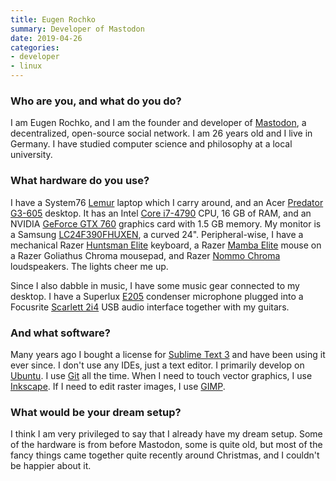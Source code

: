 ```yaml
---
title: Eugen Rochko
summary: Developer of Mastodon
date: 2019-04-26
categories:
- developer
- linux
---
```


### Who are you, and what do you do?

I am Eugen Rochko, and I am the founder and developer of [Mastodon][], a decentralized, open-source social network. I am 26 years old and I live in Germany. I have studied computer science and philosophy at a local university.

### What hardware do you use?

I have a System76 [Lemur][] laptop which I carry around, and an Acer [Predator G3-605][predator-g3-605] desktop. It has an Intel [Core i7-4790][core-i7-4790] CPU, 16 GB of RAM, and an NVIDIA [GeForce GTX 760][geforce-gtx-760] graphics card with 1.5 GB memory. My monitor is a Samsung [LC24F390FHUXEN][c24f390fhu], a curved 24". Peripheral-wise, I have a mechanical Razer [Huntsman Elite][huntsman-elite] keyboard, a Razer [Mamba Elite][mamba-elite] mouse on a Razer Goliathus Chroma mousepad, and Razer [Nommo Chroma][nommo-chroma] loudspeakers. The lights cheer me up.

Since I also dabble in music, I have some music gear connected to my desktop. I have a Superlux [E205][] condenser microphone plugged into a Focusrite [Scarlett 2i4][scarlett-2i4] USB audio interface together with my guitars.

### And what software?

Many years ago I bought a license for [Sublime Text 3][sublime-text] and have been using it ever since. I don't use any IDEs, just a text editor. I primarily develop on [Ubuntu][]. I use [Git][] all the time. When I need to touch vector graphics, I use [Inkscape][]. If I need to edit raster images, I use [GIMP][].

### What would be your dream setup?

I think I am very privileged to say that I already have my dream setup. Some of the hardware is from before Mastodon, some is quite old, but most of the fancy things came together quite recently around Christmas, and I couldn't be happier about it.

[c24f390fhu]: http://web.archive.org/web/20220814092119/https://www.samsung.com/uk/business/business-monitors/curved-lc24f390fhuxen/lc24f390fhuxen/ "A 24 inch curved monitor."
[core-i7-4790]: https://ark.intel.com/products/80806/ "A computer processor."
[e205]: https://www.thomannmusic.com/superlux_e205.htm "A condenser microphone."
[geforce-gtx-760]: https://www.geforce.com/hardware/desktop-gpus/geforce-gtx-760 "A graphics card."
[gimp]: https://www.gimp.org/ "An open-source image editor."
[git]: https://git-scm.com/ "A version control system."
[huntsman-elite]: https://www.razer.com/gaming-keyboards-keypads/razer-huntsman-elite "A mechanical keyboard."
[inkscape]: https://inkscape.org/en/ "An open-source vector graphics program."
[lemur]: https://en.wikipedia.org/wiki/System76#Laptops "A 14 inch Linux laptop."
[mamba-elite]: https://www.razer.com/gaming-mice/razer-mamba-elite "A gaming mouse."
[mastodon]: https://mastodon.social/about "A decentralised social network."
[nommo-chroma]: https://www.razer.com/gaming-audio/razer-nommo-chroma "PC speakers."
[predator-g3-605]: https://www.cnet.com/products/acer-predator-g3-605-core-i7-4770-3-4-ghz-12-gb-2-tb/ "A desktop PC tower."
[scarlett-2i4]: http://us.focusrite.com/usb-audio-interfaces/scarlett-2i4 "A USB audio interface."
[sublime-text]: http://www.sublimetext.com/ "A coder's text editor."
[ubuntu]: https://www.ubuntu.com/ "A Unix distribution."
